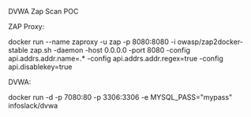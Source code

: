 DVWA Zap Scan POC

ZAP Proxy:

docker run --name zaproxy -u zap -p 8080:8080 -i owasp/zap2docker-stable zap.sh -daemon -host 0.0.0.0 -port 8080 -config api.addrs.addr.name=.* -config api.addrs.addr.regex=true -config api.disablekey=true

DVWA:

docker run -d -p 7080:80 -p 3306:3306 -e MYSQL_PASS="mypass" infoslack/dvwa